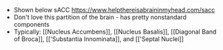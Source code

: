 - Shown below sACC https://www.helpthereisabraininmyhead.com/sacc
- Don't love this partition of the brain - has pretty nonstandard components
- Typically: [[Nucleus Accumbens]], [[Nucleus Basalis]], [[Diagonal Band of Broca]], [['Substantia Innominata]], and [['Septal Nuclei]]